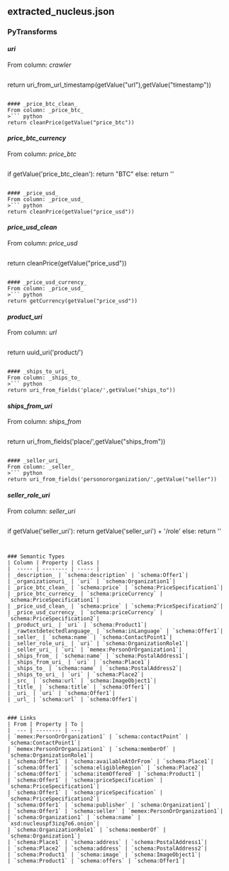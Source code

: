 ## extracted_nucleus.json

### PyTransforms
#### _uri_
From column: _crawler_
>``` python
return uri_from_url_timestamp(getValue("url"),getValue("timestamp"))
```

#### _price_btc_clean_
From column: _price_btc_
>``` python
return cleanPrice(getValue("price_btc"))
```

#### _price_btc_currency_
From column: _price_btc_
>``` python
if getValue('price_btc_clean'):
    return "BTC"
else:
    return ''
```

#### _price_usd_
From column: _price_usd_
>``` python
return cleanPrice(getValue("price_usd"))
```

#### _price_usd_clean_
From column: _price_usd_
>``` python
return cleanPrice(getValue("price_usd"))
```

#### _price_usd_currency_
From column: _price_usd_
>``` python
return getCurrency(getValue("price_usd"))
```

#### _product_uri_
From column: _url_
>``` python
return uuid_uri('product/')
```

#### _ships_to_uri_
From column: _ships_to_
>``` python
return uri_from_fields('place/',getValue("ships_to"))
```

#### _ships_from_uri_
From column: _ships_from_
>``` python
return uri_from_fields('place/',getValue("ships_from"))
```

#### _seller_uri_
From column: _seller_
>``` python
return uri_from_fields('personororganization/',getValue("seller"))
```

#### _seller_role_uri_
From column: _seller_uri_
>``` python
if getValue('seller_uri'):
    return getValue('seller_uri') + '/role'
else:
    return ''
```


### Semantic Types
| Column | Property | Class |
|  ----- | -------- | ----- |
| _description_ | `schema:description` | `schema:Offer1`|
| _organizationuri_ | `uri` | `schema:Organization1`|
| _price_btc_clean_ | `schema:price` | `schema:PriceSpecification1`|
| _price_btc_currency_ | `schema:priceCurrency` | `schema:PriceSpecification1`|
| _price_usd_clean_ | `schema:price` | `schema:PriceSpecification2`|
| _price_usd_currency_ | `schema:priceCurrency` | `schema:PriceSpecification2`|
| _product_uri_ | `uri` | `schema:Product1`|
| _rawtextdetectedlanguage_ | `schema:inLanguage` | `schema:Offer1`|
| _seller_ | `schema:name` | `schema:ContactPoint1`|
| _seller_role_uri_ | `uri` | `schema:OrganizationRole1`|
| _seller_uri_ | `uri` | `memex:PersonOrOrganization1`|
| _ships_from_ | `schema:name` | `schema:PostalAddress1`|
| _ships_from_uri_ | `uri` | `schema:Place1`|
| _ships_to_ | `schema:name` | `schema:PostalAddress2`|
| _ships_to_uri_ | `uri` | `schema:Place2`|
| _src_ | `schema:url` | `schema:ImageObject1`|
| _title_ | `schema:title` | `schema:Offer1`|
| _uri_ | `uri` | `schema:Offer1`|
| _url_ | `schema:url` | `schema:Offer1`|


### Links
| From | Property | To |
|  --- | -------- | ---|
| `memex:PersonOrOrganization1` | `schema:contactPoint` | `schema:ContactPoint1`|
| `memex:PersonOrOrganization1` | `schema:memberOf` | `schema:OrganizationRole1`|
| `schema:Offer1` | `schema:availableAtOrFrom` | `schema:Place1`|
| `schema:Offer1` | `schema:eligibleRegion` | `schema:Place2`|
| `schema:Offer1` | `schema:itemOffered` | `schema:Product1`|
| `schema:Offer1` | `schema:priceSpecification` | `schema:PriceSpecification1`|
| `schema:Offer1` | `schema:priceSpecification` | `schema:PriceSpecification2`|
| `schema:Offer1` | `schema:publisher` | `schema:Organization1`|
| `schema:Offer1` | `schema:seller` | `memex:PersonOrOrganization1`|
| `schema:Organization1` | `schema:name` | `xsd:nucleuspf3izq7o6.onion`|
| `schema:OrganizationRole1` | `schema:memberOf` | `schema:Organization1`|
| `schema:Place1` | `schema:address` | `schema:PostalAddress1`|
| `schema:Place2` | `schema:address` | `schema:PostalAddress2`|
| `schema:Product1` | `schema:image` | `schema:ImageObject1`|
| `schema:Product1` | `schema:offers` | `schema:Offer1`|

